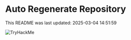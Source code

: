 # Auto Regenerate Repository

This README was last updated: 2025-03-04 14:51:59

 ![TryHackMe](https://tryhackme.com/badge/533634)